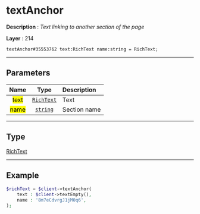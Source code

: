# textAnchor

**Description** : *Text linking to another section of the page*

**Layer** : 214

```tl
textAnchor#35553762 text:RichText name:string = RichText;
```

---

## Parameters

| Name | Type | Description |
| :---: | :---: | :--- |
| <mark>text</mark> | [`RichText`](type/RichText) | Text |
| <mark>name</mark> | [`string`](type/string) | Section name |

---

## Type

[RichText](type/RichText)

---

## Example

```php
$richText = $client->textAnchor(
	text : $client->textEmpty(),
	name : '8m7eCdvrgJ1jM0q6',
);
```